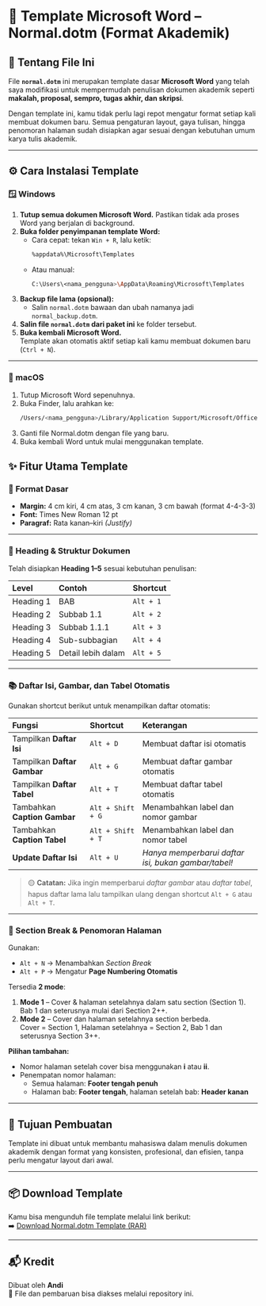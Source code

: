 # 📄 Template Microsoft Word – Normal.dotm (Format Akademik)

## 🧩 Tentang File Ini
File **`normal.dotm`** ini merupakan template dasar **Microsoft Word** yang telah saya modifikasi untuk mempermudah penulisan dokumen akademik seperti **makalah, proposal, sempro, tugas akhir, dan skripsi**.  

Dengan template ini, kamu tidak perlu lagi repot mengatur format setiap kali membuat dokumen baru. Semua pengaturan layout, gaya tulisan, hingga penomoran halaman sudah disiapkan agar sesuai dengan kebutuhan umum karya tulis akademik.

---

## ⚙️ Cara Instalasi Template

### 🪟 Windows

1. **Tutup semua dokumen Microsoft Word.** Pastikan tidak ada proses Word yang berjalan di background.  
2. **Buka folder penyimpanan template Word:**
   - Cara cepat: tekan `Win + R`, lalu ketik:
     ```bash
     %appdata%\Microsoft\Templates
     ```
   - Atau manual:
     ```bash
     C:\Users\<nama_pengguna>\AppData\Roaming\Microsoft\Templates
     ```
3. **Backup file lama (opsional):**
   - Salin `normal.dotm` bawaan dan ubah namanya jadi `normal_backup.dotm`.
4. **Salin file `normal.dotm` dari paket ini** ke folder tersebut.  
5. **Buka kembali Microsoft Word.**  
   Template akan otomatis aktif setiap kali kamu membuat dokumen baru (`Ctrl + N`).

---

### 🍎 macOS

1. Tutup Microsoft Word sepenuhnya.  
2. Buka Finder, lalu arahkan ke:
   ```bash
   /Users/<nama_pengguna>/Library/Application Support/Microsoft/Office/User Templates/
3. Ganti file Normal.dotm dengan file yang baru.
4. Buka kembali Word untuk mulai menggunakan template.

## ✨ Fitur Utama Template

### 📐 Format Dasar
- **Margin:** 4 cm kiri, 4 cm atas, 3 cm kanan, 3 cm bawah (format 4-4-3-3)  
- **Font:** Times New Roman 12 pt  
- **Paragraf:** Rata kanan–kiri *(Justify)*  

---

### 🧭 Heading & Struktur Dokumen
Telah disiapkan **Heading 1–5** sesuai kebutuhan penulisan:

| Level | Contoh | Shortcut |
|:------|:--------|:----------|
| Heading 1 | BAB | `Alt + 1` |
| Heading 2 | Subbab 1.1 | `Alt + 2` |
| Heading 3 | Subbab 1.1.1 | `Alt + 3` |
| Heading 4 | Sub-subbagian | `Alt + 4` |
| Heading 5 | Detail lebih dalam | `Alt + 5` |

---

### 📚 Daftar Isi, Gambar, dan Tabel Otomatis
Gunakan shortcut berikut untuk menampilkan daftar otomatis:

| Fungsi | Shortcut | Keterangan |
|:--------|:-----------|:------------|
| Tampilkan **Daftar Isi** | `Alt + D` | Membuat daftar isi otomatis |
| Tampilkan **Daftar Gambar** | `Alt + G` | Membuat daftar gambar otomatis |
| Tampilkan **Daftar Tabel** | `Alt + T` | Membuat daftar tabel otomatis |
| Tambahkan **Caption Gambar** | `Alt + Shift + G` | Menambahkan label dan nomor gambar |
| Tambahkan **Caption Tabel** | `Alt + Shift + T` | Menambahkan label dan nomor tabel |
| **Update Daftar Isi** | `Alt + U` | *Hanya memperbarui daftar isi, bukan gambar/tabel!* |

> 🟡 **Catatan:** Jika ingin memperbarui *daftar gambar* atau *daftar tabel*, hapus daftar lama lalu tampilkan ulang dengan shortcut `Alt + G` atau `Alt + T`.

---

### 🧩 Section Break & Penomoran Halaman
Gunakan:
- `Alt + N` → Menambahkan *Section Break*  
- `Alt + P` → Mengatur **Page Numbering Otomatis**

Tersedia **2 mode**:
1. **Mode 1** – Cover & halaman setelahnya dalam satu section (Section 1).  
   Bab 1 dan seterusnya mulai dari Section 2++.  
2. **Mode 2** – Cover dan halaman setelahnya section berbeda.  
   Cover = Section 1, Halaman setelahnya = Section 2, Bab 1 dan seterusnya Section 3++.

**Pilihan tambahan:**
- Nomor halaman setelah cover bisa menggunakan **i** atau **ii**.  
- Penempatan nomor halaman:
  - Semua halaman: **Footer tengah penuh**  
  - Halaman bab: **Footer tengah**, halaman setelah bab: **Header kanan**

---

## 🧠 Tujuan Pembuatan

Template ini dibuat untuk membantu mahasiswa dalam menulis dokumen akademik dengan format yang konsisten, profesional, dan efisien, tanpa perlu mengatur layout dari awal.

---

## 📦 Download Template

Kamu bisa mengunduh file template melalui link berikut:  
➡️ [Download Normal.dotm Template (RAR)](https://github.com/Aandikei/tools-ms-word/releases/latest/word)

---

## 📬 Kredit

Dibuat oleh **Andi**  
📎 File dan pembaruan bisa diakses melalui repository ini.
